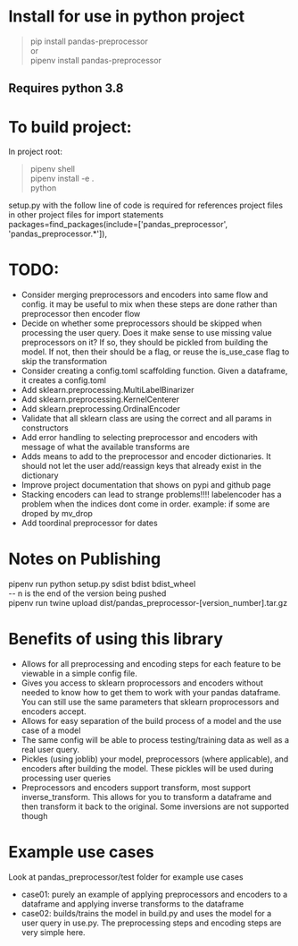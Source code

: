 # Install for use in python project

> pip install pandas-preprocessor  
> or  
> pipenv install pandas-preprocessor

## Requires python 3.8

# To build project:

In project root:

> pipenv shell  
> pipenv install -e .  
> python <filename>

setup.py with the follow line of code is required for references project files in other project files for import statements  
packages=find_packages(include=['pandas_preprocessor', 'pandas_preprocessor.*']),

# TODO:

- Consider merging preprocessors and encoders into same flow and config. it may be useful to mix when these steps are done rather than preprocessor then encoder flow
- Decide on whether some preprocessors should be skipped when processing the user query. Does it make sense to use missing value preprocessors on it? If so, they should be pickled from building the model. If not, then their should be a flag, or reuse the is_use_case flag to skip the transformation
- Consider creating a config.toml scaffolding function. Given a dataframe, it creates a config.toml
- Add sklearn.preprocessing.MultiLabelBinarizer
- Add sklearn.preprocessing.KernelCenterer
- Add sklearn.preprocessing.OrdinalEncoder
- Validate that all sklearn class are using the correct and all params in constructors
- Add error handling to selecting preprocessor and encoders with message of what the available transforms are
- Adds means to add to the preprocessor and encoder dictionaries. It should not let the user add/reassign keys that already exist in the dictionary
- Improve project documentation that shows on pypi and github page
- Stacking encoders can lead to strange problems!!!! labelencoder has a problem when the indices dont come in order. example: if some are droped by mv_drop
- Add toordinal preprocessor for dates

# Notes on Publishing

pipenv run python setup.py sdist bdist bdist_wheel  
-- n is the end of the version being pushed  
pipenv run twine upload dist/pandas_preprocessor-[version_number].tar.gz

# Benefits of using this library

- Allows for all preprocessing and encoding steps for each feature to be viewable in a simple config file.
- Gives you access to sklearn proprocessors and encoders without needed to know how to get them to work with your pandas dataframe. You can still use the same parameters that sklearn proprocessors and encoders accept.
- Allows for easy separation of the build process of a model and the use case of a model
- The same config will be able to process testing/training data as well as a real user query.
- Pickles (using joblib) your model, preprocessors (where applicable), and encoders after building the model. These pickles will be used during processing user queries
- Preprocessors and encoders support transform, most support inverse_transform. This allows for you to transform a dataframe and then transform it back to the original. Some inversions are not supported though

# Example use cases

Look at pandas_preprocessor/test folder for example use cases

- case01: purely an example of applying preprocessors and encoders to a dataframe and applying inverse transforms to the dataframe
- case02: builds/trains the model in build.py and uses the model for a user query in use.py. The preprocessing steps and encoding steps are very simple here.
